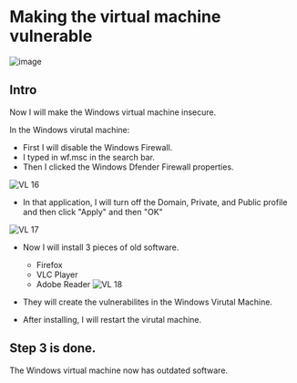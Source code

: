 # Making the virtual machine vulnerable

![image](https://github.com/Ashrafs-Tech/Virtual-Machine-for-Vulnerabilites/assets/166546026/11f4af76-79dd-4b48-850e-db311fb3bc0a)

## Intro

Now I will make the Windows virtual machine insecure.

In the Windows virutal machine:
- First I will disable the Windows Firewall.
- I typed in wf.msc in the search bar.
- Then I clicked the Windows Dfender Firewall properties.

![VL 16](https://github.com/Ashrafs-Tech/Making-VM-Vulnerable/assets/166546026/ad55f319-aeba-41e5-b2f3-93f4478b2062)

- In that application, I will turn off the Domain, Private, and Public profile and then click "Apply" and then "OK"

![VL 17](https://github.com/Ashrafs-Tech/Making-VM-Vulnerable/assets/166546026/1fc9480f-24d7-4ebf-9073-4596ec29b41f)

- Now I will install 3 pieces of old software.
  * Firefox
  * VLC Player
  * Adobe Reader
![VL 18](https://github.com/Ashrafs-Tech/Making-VM-Vulnerable/assets/166546026/3c244b06-7d2a-469a-98e9-3be9e06effcd)

- They will create the vulnerabilites in the Windows Virutal Machine.
- After installing, I will restart the virutal machine.

## Step 3 is done.
The Windows virtual machine now has outdated software.

  

